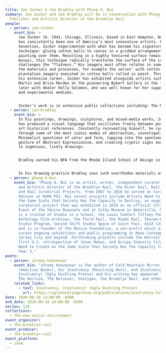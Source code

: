 ```yaml
---
title: Joe Zucker & Joe Bradley with Phong H. Bui
summary: Joe Zucker and Joe Bradley will be in conversation with Phong H. Bui,
  Publisher and Artistic Director of the Brooklyn Rail
people:
  - person: joe-zucker
    event_bio: >
      Joe Zucker (b. 1941, Chicago, Illinois, based in East Hampton, New York)
      has consistently been one of America’s most innovative artists. From the
      Seventies, Zucker experimented with what has become his signature
      technique: gluing cotton balls to canvas in a gridded arrangement and
      painting over them. Resulting in a highly textured surface reminiscent of
      mosaic, this technique radically transforms the surface of the canvas and
      challenges the “flatness.” His imagery most often relates in some way to
      the materials and processes, for example the series’ with cotton
      plantation imagery executed in cotton balls rolled in paint. Throughout
      his extensive career, Zucker has exhibited alongside artists such as Agnes
      Martin and Brice Marden at the pioneering Bykert Gallery in the 1960s, and
      later with dealer Holly Solomon, who was well known for her support of new
      and experimental mediums.


      Zucker’s work is in extensive public collections including: The Museum of Modern Art, New York, The National Gallery of Victoria, Melbourne, The Philadelphia Museum of Art, The Tel Aviv Museum, Israel, The Whitney Museum of American Art, New York, The Brooklyn Museum, The Metropolitan Museum of Art, New York and many others.
  - person: joe-bradley
    event_bio: >
      In his paintings, drawings, sculptures, and mixed-media works, Joe Bradley
      has produced a visual language that oscillates freely between personal and
      art historical references. Constantly reinventing himself, he cycles
      through some of the most iconic modes of abstraction, investigating
      Minimalist questions of color and form, tapping into the spontaneous
      gesture of Abstract Expressionism, and creating cryptic signs and symbols
      in ingenious, lively drawings.


      Bradley earned his BFA from the Rhode Island School of Design in 1999 and had his first gallery show in New York in 2003. Just three years later he had his first solo exhibition at MoMA PS1, which included boldly painted monochromatic canvases arranged in geometric formations. These modular paintings investigate the ways that colors exist in relation to each other and to negative space, while subtly evoking architectural structures and human or robotic figures. In recent works Bradley paints fragments of unprimed canvas on the floor, collecting studio debris in swaths of color. Imbuing abstraction with a tactile immediacy, he applies the oil paint in thick layers to create captivating, tessellated compositions.


      In his drawing practice Bradley uses such unorthodox materials as cardboard scraps, loose paper, and even sticky notes. While artistic precedents appear to be among his works’ influences and inspirations, they never settle into certainty. In many ways Bradley holds a mirror up to the art world itself, finding humor in the ever-shifting trends and traditions of recent art history. One aspect of his practice that remains constant is his emphasis on process: the intuitive motions of the artist’s hand, as well as the effects of material, memory, and environment. For his Schmagoo Paintings (2008), Bradley drew invented symbols and doodles with grease pencil on raw canvas, presenting lighthearted subject matter with a direct, gestural confidence. Though vaguely familiar—recalling children’s drawings, comic book sketches, cave paintings, and ideograms—the images are devoid of specific meaning, exploring the very implications of the creative act.
  - person: phong-h-bui
    event_bio: "Phong H. Bui is an artist, writer, independent curator, Publisher
      and Artistic Director of the Brooklyn Rail, the River Rail, Rail Editions,
      and Rail Curatorial Projects. From 2007 to 2010 he served as Curatorial
      Advisor at MoMA PS1. His recent projects include Artists Need to Create on
      the Same Scale that Society Has the Capacity to Destroy, an ongoing
      curatorial project that was exhibited in 2019 as an official Collateral
      Event of the Venice Biennale and at Colby Museum in Waterville, Maine. He
      is a trustee of Studio in a School, the Louis Comfort Tiffany Foundation,
      Anthology Film Archives, the Third Rail, the Miami Rail, Sharpe-Walentas
      Studio Program, Second Shift Studio Space of Saint Paul, AICA (2007-2020),
      and is co-founder of the Monira Foundation, a non-profit which aims to
      curate ongoing exhibitions and public programming at Mana Contemporary in
      Jersey City and beyond. Forthcoming projects include the Detroit Rail, the
      first U.S. retrospective of Jonas Mekas, and Occupy Industry City: Artists
      Need to Create on the Same Scale that Society Has the Capacity to Destroy,
      Year 3."
poets:
  - person: jeremy-hoevenaar
    event_bio: "Jeremy Hoevenaar is the author of Cold Mountain Mirror Displacement
      (American Books), Our Insolvency (Resolving Host), and Insolvency,
      Insolvency! (Ugly Duckling Presse) and his writing has appeared in 6x6,
      The Recluse, The Believer, Vestiges, the Brooklyn Rail, and others. "
    related_links:
      - text: Insolvency, Insolvency! (Ugly Duckling Presse)
        url: https://uglyducklingpresse.org/publications/insolvency-insolvency/
date: 2020-09-10 13:00:00 -0500
end_date: 2020-09-10 14:00:00 -0500
series: 129
collections:
  - the-new-social-environment
event_organizer:
  - the-brooklyn-rail
event_producer:
  - the-brooklyn-rail
event_platform:
  - zoom
---
```

